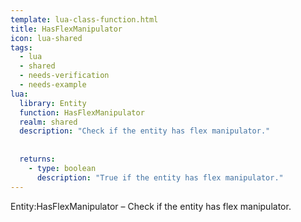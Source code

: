 ```yaml
---
template: lua-class-function.html
title: HasFlexManipulator
icon: lua-shared
tags:
  - lua
  - shared
  - needs-verification
  - needs-example
lua:
  library: Entity
  function: HasFlexManipulator
  realm: shared
  description: "Check if the entity has flex manipulator."
  
  
  returns:
    - type: boolean
      description: "True if the entity has flex manipulator."
---
```


<div class="lua__search__keywords">
Entity:HasFlexManipulator &#x2013; Check if the entity has flex manipulator.
</div>
